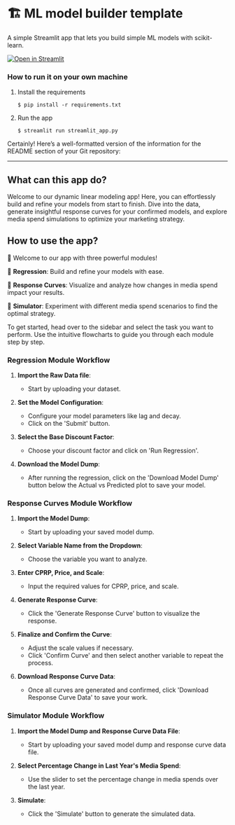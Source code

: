 # 🏗️ ML model builder template

A simple Streamlit app that lets you build simple ML models with scikit-learn. 

[![Open in Streamlit](https://static.streamlit.io/badges/streamlit_badge_black_white.svg)](https://ml-model-builder-template.streamlit.app/)

### How to run it on your own machine

1. Install the requirements

   ```
   $ pip install -r requirements.txt
   ```

2. Run the app

   ```
   $ streamlit run streamlit_app.py
   ```

Certainly! Here’s a well-formatted version of the information for the README section of your Git repository:

---

## What can this app do?

Welcome to our dynamic linear modeling app! Here, you can effortlessly build and refine your models from start to finish. Dive into the data, generate insightful response curves for your confirmed models, and explore media spend simulations to optimize your marketing strategy.

## How to use the app?

🚀 Welcome to our app with three powerful modules!

🔹 **Regression**: Build and refine your models with ease.

🔹 **Response Curves**: Visualize and analyze how changes in media spend impact your results.

🔹 **Simulator**: Experiment with different media spend scenarios to find the optimal strategy.

To get started, head over to the sidebar and select the task you want to perform. Use the intuitive flowcharts to guide you through each module step by step.

### Regression Module Workflow

1. **Import the Raw Data file**:
   - Start by uploading your dataset.

2. **Set the Model Configuration**:
   - Configure your model parameters like lag and decay.
   - Click on the 'Submit' button.

3. **Select the Base Discount Factor**:
   - Choose your discount factor and click on 'Run Regression'.

4. **Download the Model Dump**:
   - After running the regression, click on the 'Download Model Dump' button below the Actual vs Predicted plot to save your model.

### Response Curves Module Workflow

1. **Import the Model Dump**:
   - Start by uploading your saved model dump.

2. **Select Variable Name from the Dropdown**:
   - Choose the variable you want to analyze.

3. **Enter CPRP, Price, and Scale**:
   - Input the required values for CPRP, price, and scale.

4. **Generate Response Curve**:
   - Click the 'Generate Response Curve' button to visualize the response.

5. **Finalize and Confirm the Curve**:
   - Adjust the scale values if necessary.
   - Click 'Confirm Curve' and then select another variable to repeat the process.

6. **Download Response Curve Data**:
   - Once all curves are generated and confirmed, click 'Download Response Curve Data' to save your work.

### Simulator Module Workflow

1. **Import the Model Dump and Response Curve Data File**:
   - Start by uploading your saved model dump and response curve data file.

2. **Select Percentage Change in Last Year's Media Spend**:
   - Use the slider to set the percentage change in media spends over the last year.

3. **Simulate**:
   - Click the 'Simulate' button to generate the simulated data.